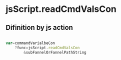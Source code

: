 # jsScript.readCmdValsCon

## Difinition by js action

```js.js

var=commandVarialbeCon
	?func=jsScript.readCmdValsCon
		&subFannelOrFannelPathString
```


